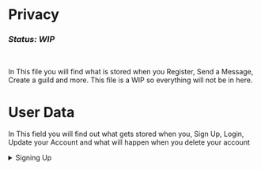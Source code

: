# Privacy
### ***Status: WIP***
<br>

In This file you will find what is stored when you Register, Send a Message, Create a guild and more. This file is a WIP so everything will not be in here.

# User Data

In This field you will find out what gets stored when you, Sign Up, Login, Update your Account and what will happen when you delete your account

<details>

<summary>Signing Up</summary>
<br>

When You First sign up you are required to Input an 'Email', 'Username', 'Password', and a 'Date of Birth'

The Email is used to send a verification email to make sure you aren't a bot, The username is so people can know who you are, The Password is so you can login and the Date Of Birth is to verify you are at least 13+ (Kastel is a 13+ Application)

Then in the backend we Generate a unique ID (A Snowflake) The ID Stores Info like The Date and time it was created, The DataCenter ID (The Data Center of the server that handled the request), The Worker ID (The Worker that handled the request) and the increment of generating IDs on that Worker.

After we Generate the Unique ID We Also Generate a Tag, The tag is a 4 Digit code linked to your username so people can have more then one of the same username.

Once those Steps are Finished we Then Generate the JSON to store the User Data, Here is an example (**Note This is UnEncrypted To Show you what is stored**)

---
<details>
<summary>The User Data</summary>

```json
{
    "_id": "182801556977225728",
    "email": "darkerink@kastelapp.com",
    "email_verified": true,
    "username": "DarkerInk",
    "tag": "1750",
    "avatar_hash": null,
    "password": "$2b$10$A9xyklWIenr48KBJAtWTd.NVHuJHpvq3chokVEG9.BIEl5ZGHSpsW",
    "phone_number": false,
    "created_date": "1662808589521",
    "date_of_birth": "946706400000",
    "two_fa": false,
    "two_fa_verified": false,
    "twofa_secret": null,
    "ip_verify": true,
    "ips": ["127.0.0.1"],
    "flags": 0,
    "badges": 0,
    "guilds": [],
    "dms": [],
    "groupchats": [],
    "bots": [],
    "banned": false,
    "ban_reason": null,
    "locked": false,
    "account_deletion_in_progress": false,
    "bot": false
}
```
</details>

---

<details>
<summary>What is Encrypted and Why its Encrypted</summary>
<br>

We store the Id, Email, Password and Username for Obvious Reasons, Each one of those are Encrypted besides the password that is hashed.

Date of Birth is kept and Encrpyted, If Users really want they can contact support to remove it though this will block access to NSFW Channels (Since it is used to verify age)

The Users Phone Number is also kept and Encrypted, This is used to send Login Codes if the user has 2FA enabled though no Backup codes stored, It will also be used to send alerts (Messages) When someone new Logs into their account. 

Ips, The Ips of the user when they first register is saved and Encrypted, This is for the setting 'ip verify', Its used to verify ips accessing the account (Logging In, Accessing the API Etc)

Some Misc things that are also encrypted and stored is the 2FA Secret, This is so if any bad actor gets access to the database they can't swipe a ton of 2FA Secrets and try logging into accounts they have account info for but no 2FA codes for.
</details>

---

All info that could lead a paper trail to a User is Encrypted to keep all of our uses Secure and safe from bad Actors.

</details>